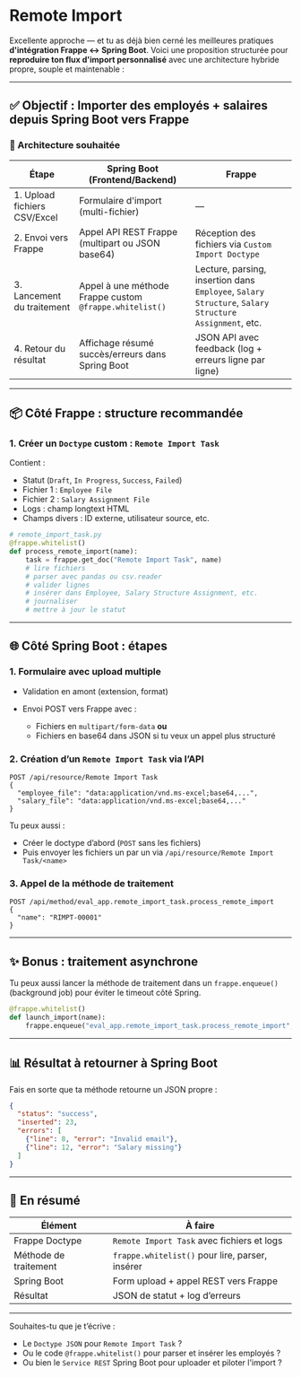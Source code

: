 # Remote Import

Excellente approche — et tu as déjà bien cerné les meilleures pratiques **d'intégration Frappe ↔ Spring Boot**. Voici une proposition structurée pour **reproduire ton flux d'import personnalisé** avec une architecture hybride propre, souple et maintenable :

---

## ✅ Objectif : Importer des employés + salaires **depuis Spring Boot** vers Frappe

### 🔄 Architecture souhaitée

| Étape                        | Spring Boot (Frontend/Backend)                          | Frappe                                                                                               |
| ---------------------------- | ------------------------------------------------------- | ---------------------------------------------------------------------------------------------------- |
| 1. Upload fichiers CSV/Excel | Formulaire d'import (multi-fichier)                     | —                                                                                                    |
| 2. Envoi vers Frappe         | Appel API REST Frappe (multipart ou JSON base64)        | Réception des fichiers via `Custom Import Doctype`                                                   |
| 3. Lancement du traitement   | Appel à une méthode Frappe custom `@frappe.whitelist()` | Lecture, parsing, insertion dans `Employee`, `Salary Structure`, `Salary Structure Assignment`, etc. |
| 4. Retour du résultat        | Affichage résumé succès/erreurs dans Spring Boot        | JSON API avec feedback (log + erreurs ligne par ligne)                                               |

---

## 📦 Côté Frappe : structure recommandée

### 1. Créer un `Doctype` custom : `Remote Import Task`

Contient :

* Statut (`Draft`, `In Progress`, `Success`, `Failed`)
* Fichier 1 : `Employee File`
* Fichier 2 : `Salary Assignment File`
* Logs : champ longtext HTML
* Champs divers : ID externe, utilisateur source, etc.

```python
# remote_import_task.py
@frappe.whitelist()
def process_remote_import(name):
    task = frappe.get_doc("Remote Import Task", name)
    # lire fichiers
    # parser avec pandas ou csv.reader
    # valider lignes
    # insérer dans Employee, Salary Structure Assignment, etc.
    # journaliser
    # mettre à jour le statut
```

---

## 🌐 Côté Spring Boot : étapes

### 1. Formulaire avec upload multiple

* Validation en amont (extension, format)
* Envoi POST vers Frappe avec :

  * Fichiers en `multipart/form-data` **ou**
  * Fichiers en base64 dans JSON si tu veux un appel plus structuré

### 2. Création d’un `Remote Import Task` via l’API

```http
POST /api/resource/Remote Import Task
{
  "employee_file": "data:application/vnd.ms-excel;base64,...",
  "salary_file": "data:application/vnd.ms-excel;base64,..."
}
```

Tu peux aussi :

* Créer le doctype d’abord (`POST` sans les fichiers)
* Puis envoyer les fichiers un par un via `/api/resource/Remote Import Task/<name>`

### 3. Appel de la méthode de traitement

```http
POST /api/method/eval_app.remote_import_task.process_remote_import
{
  "name": "RIMPT-00001"
}
```

---

## ✨ Bonus : traitement asynchrone

Tu peux aussi lancer la méthode de traitement dans un `frappe.enqueue()` (background job) pour éviter le timeout côté Spring.

```python
@frappe.whitelist()
def launch_import(name):
    frappe.enqueue("eval_app.remote_import_task.process_remote_import", name=name)
```

---

## 📊 Résultat à retourner à Spring Boot

Fais en sorte que ta méthode retourne un JSON propre :

```json
{
  "status": "success",
  "inserted": 23,
  "errors": [
    {"line": 8, "error": "Invalid email"},
    {"line": 12, "error": "Salary missing"}
  ]
}
```

---

## 🧩 En résumé

| Élément               | À faire                                         |
| --------------------- | ----------------------------------------------- |
| Frappe Doctype        | `Remote Import Task` avec fichiers et logs      |
| Méthode de traitement | `frappe.whitelist()` pour lire, parser, insérer |
| Spring Boot           | Form upload + appel REST vers Frappe            |
| Résultat              | JSON de statut + log d’erreurs                  |

---

Souhaites-tu que je t’écrive :

* Le `Doctype JSON` pour `Remote Import Task` ?
* Ou le code `@frappe.whitelist()` pour parser et insérer les employés ?
* Ou bien le `Service REST` Spring Boot pour uploader et piloter l'import ?
